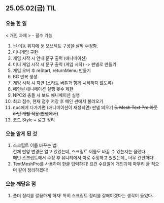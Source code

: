 ## 25.05.02(금) TIL

### 오늘 한 일
< 개인 과제 > - 필수 기능
1. 씬 이동 위치에 둔 오브젝트 구성을 살짝 수정함.
2. 미니게임 구현
3. 게임 시작 시 안내 문구 출력 (애니메이션)
4. 미니 게임 시작 시 문구 출력 (게임 시작) -> 판넬로 만들기
5. 게임 오버 후 reStart, returnMemu 만들기
6. BG 반복 생성
7. 게임 시작 시 지연 (스타트 버튼과 함께 시작하지 않도록)
8. 메인씬 애니메이션 실행 횟수 제한
9. NPC와 충돌 시 보드 애니메이션 실행
10. 최고 점수, 현재 점수 저장 후 메인 씬에서 불러오기
11. npc에게 다가가면 (애니메이션이 재생되면) 판넬 띄우기
~~5. Mesh Text Pro 아웃라인 개별 적용(판넬에서)~~
12. 코드 Style + 로그 정리

### 오늘 알게 된 것
1. 스크립트 이름 바꾸는 법!   
  전체 반영 변경은 알고 있었는데, 스크립트 이름도 바꿀 수 있는지는 몰랐다.   
  매번 스크립트에서 수정 후 유니티에서 따로 수정하고 있었는데,, 너무 간편하다!   
2. TextMeshPro를 사용하며 한글 입력하기!
  요건 수요일에 개인과제 마무리 글 적으며 같이 정리하겠다!

### 오늘 깨달은 점
1. 폴더 정리를 깔끔하게 하자!
   특히 스크립트 정리를 잘해야겠다는 생각이 들었다..
